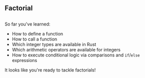 ## Factorial
##
So far you've learned:

- How to define a function
- How to call a function
- Which integer types are available in Rust
- Which arithmetic operators are available for integers
- How to execute conditional logic via comparisons and `if`/`else` expressions

It looks like you're ready to tackle factorials!
